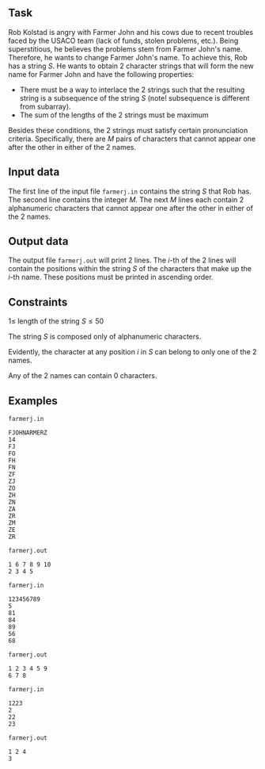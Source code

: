 ## Task

Rob Kolstad is angry with Farmer John and his cows due to recent troubles faced by the USACO team (lack of funds, stolen problems, etc.). Being superstitious, he believes the problems stem from Farmer John's name. Therefore, he wants to change Farmer John's name. To achieve this, Rob has a string $S$. He wants to obtain 2 character strings that will form the new name for Farmer John and have the following properties:
- There must be a way to interlace the 2 strings such that the resulting string is a subsequence of the string $S$ (note! subsequence is different from subarray).
- The sum of the lengths of the 2 strings must be maximum

Besides these conditions, the 2 strings must satisfy certain pronunciation criteria. Specifically, there are $M$ pairs of characters that cannot appear one after the other in either of the 2 names.

## Input data

The first line of the input file `farmerj.in` contains the string $S$ that Rob has. The second line contains the integer $M$. The next $M$ lines each contain 2 alphanumeric characters that cannot appear one after the other in either of the 2 names.

## Output data

The output file `farmerj.out` will print 2 lines. The $i$-th of the 2 lines will contain the positions within the string $S$ of the characters that make up the $i$-th name. These positions must be printed in ascending order. 

## Constraints

$1 \leq$ length of the string $S \leq 50$

The string $S$ is composed only of alphanumeric characters.

Evidently, the character at any position $i$ in $S$ can belong to only one of the 2 names.

Any of the 2 names can contain 0 characters.

## Examples

`farmerj.in`    
```
FJOHNARMERZ  
14  
FJ  
FO  
FH  
FN  
ZF  
ZJ  
ZO  
ZH  
ZN  
ZA  
ZR  
ZM  
ZE  
ZR  
```  

`farmerj.out`  
```
1 6 7 8 9 10  
2 3 4 5  
```  

`farmerj.in`    
```
123456789  
5  
81  
84  
89  
56  
68  
```  

`farmerj.out`  
```
1 2 3 4 5 9  
6 7 8  
```  

`farmerj.in`    
```
1223  
2  
22  
23  
```  

`farmerj.out`  
```
1 2 4  
3  
```  